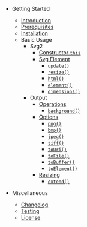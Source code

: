 * Getting Started

    * [Introduction](getting-started/introduction.md)
    * [Prerequisites](getting-started/prerequisites.md)
    * [Installation](getting-started/installation.md)
    * Basic Usage
        * Svg2
            * [Constructor `this`](basic-usage/svg2/constructor.md)
            * [Svg Element](basic-usage/svg2/svg-element.md)
                * [`update()`](#svg-update)
                * [`resize()`](#svg-resize)
                * [`html()`](#svg-html)
                * [`element()`](#svg-element)
                * [`dimensions()`](#svg-dimensions)
        * Output
            * [Operations](basic-usage/output/operations.md)
                * [`background()`](#output-image-background)
            * [Options](basic-usage/output/options.md)
                * [`png()`](#output-png)
                * [`bmp()`](#output-bmp)
                * [`jpeg()`](#output-jpeg)
                * [`tiff()`](#output-tiff)
                * [`toUri()`](#output-to-uri)
                * [`toFile()`](#output-to-file)
                * [`toBuffer()`](#output-to-buffer)
                * [`toElement()`](#output-to-element)
            * [Resizing](basic-usage/output/resizing.md)
                * [`extend()`](#output-image-extend)
* Miscellaneous

    * [Changelog](miscellaneous/changelog.md)
    * [Testing](miscellaneous/testing.md)
    * [License](miscellaneous/license.md)
